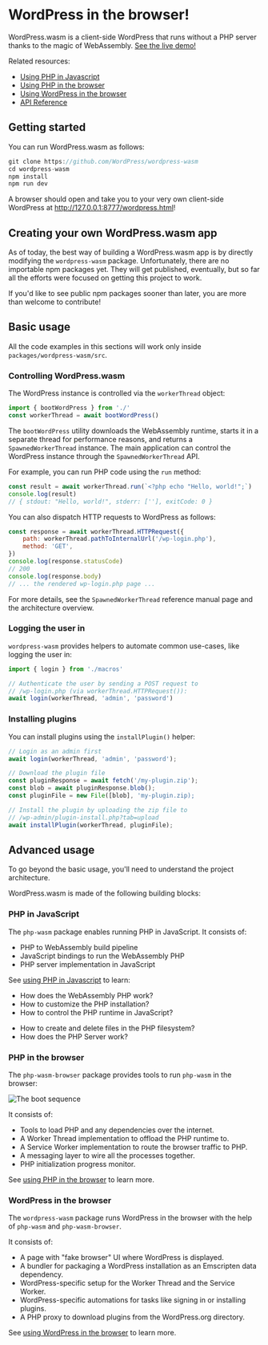 # WordPress in the browser!

WordPress.wasm is a client-side WordPress that runs without a PHP server thanks to the magic of WebAssembly. [See the live demo!](https://wasm.wordpress.net/wordpress.html)

Related resources:

-   [Using PHP in Javascript](./using-php-in-javascript.md)
-   [Using PHP in the browser](./using-php-in-the-browser.md)
-   [Using WordPress in the browser](./using-wordpress-in-the-browser.md)
-   [API Reference](./api)

## Getting started

You can run WordPress.wasm as follows:

```js
git clone https://github.com/WordPress/wordpress-wasm
cd wordpress-wasm
npm install
npm run dev
```

A browser should open and take you to your very own client-side WordPress at http://127.0.0.1:8777/wordpress.html!

## Creating your own WordPress.wasm app

As of today, the best way of building a WordPress.wasm app is by directly modifying the `wordpress-wasm` package. Unfortunately, there are no importable npm packages yet. They will get published, eventually, but so far all the efforts were focused on getting this project to work.

If you'd like to see public npm packages sooner than later, you are more than welcome to contribute!

## Basic usage

All the code examples in this sections will work only inside `packages/wordpress-wasm/src`.

### Controlling WordPress.wasm

The WordPress instance is controlled via the `workerThread` object:

```js
import { bootWordPress } from './'
const workerThread = await bootWordPress()
```

The `bootWordPress` utility downloads the WebAssembly runtime, starts it in a separate thread for performance reasons, and returns a `SpawnedWorkerThread` instance. The main application can control the WordPress instance through the `SpawnedWorkerThread` API.

For example, you can run PHP code using the `run` method:

```js
const result = await workerThread.run(`<?php echo "Hello, world!";`)
console.log(result)
// { stdout: "Hello, world!", stderr: [''], exitCode: 0 }
```

You can also dispatch HTTP requests to WordPress as follows:

```js
const response = await workerThread.HTTPRequest({
	path: workerThread.pathToInternalUrl('/wp-login.php'),
	method: 'GET',
})
console.log(response.statusCode)
// 200
console.log(response.body)
// ... the rendered wp-login.php page ...
```

For more details, see the `SpawnedWorkerThread` reference manual page and the architecture overview.

### Logging the user in

`wordpress-wasm` provides helpers to automate common use-cases, like logging the user in:

```js
import { login } from './macros'

// Authenticate the user by sending a POST request to
// /wp-login.php (via workerThread.HTTPRequest()):
await login(workerThread, 'admin', 'password')
```

### Installing plugins

You can install plugins using the `installPlugin()` helper:

```js
// Login as an admin first
await login(workerThread, 'admin', 'password');

// Download the plugin file
const pluginResponse = await fetch('/my-plugin.zip');
const blob = await pluginResponse.blob();
const pluginFile = new File([blob], 'my-plugin.zip);

// Install the plugin by uploading the zip file to
// /wp-admin/plugin-install.php?tab=upload
await installPlugin(workerThread, pluginFile);
```

## Advanced usage

To go beyond the basic usage, you'll need to understand the project architecture.

WordPress.wasm is made of the following building blocks:

### PHP in JavaScript

The `php-wasm` package enables running PHP in JavaScript. It consists of:

-   PHP to WebAssembly build pipeline
-   JavaScript bindings to run the WebAssembly PHP
-   PHP server implementation in JavaScript

See [using PHP in Javascript](./using-php-in-javascript.md) to learn:

-   How does the WebAssembly PHP work?
-   How to customize the PHP installation?
-   How to control the PHP runtime in JavaScript?

*   How to create and delete files in the PHP filesystem?
*   How does the PHP Server work?

### PHP in the browser

The `php-wasm-browser` package provides tools to run `php-wasm` in the browser:

![The boot sequence](https://raw.githubusercontent.com/wordpress/wordpress-wasm/trunk/docs/boot-sequence.png)

It consists of:

-   Tools to load PHP and any dependencies over the internet.
-   A Worker Thread implementation to offload the PHP runtime to.
-   A Service Worker implementation to route the browser traffic to PHP.
-   A messaging layer to wire all the processes together.
-   PHP initialization progress monitor.

See [using PHP in the browser](./using-php-in-the-browser.md) to learn more.

### WordPress in the browser

The `wordpress-wasm` package runs WordPress in the browser with the help of `php-wasm` and `php-wasm-browser`.

It consists of:

-   A page with "fake browser" UI where WordPress is displayed.
-   A bundler for packaging a WordPress installation as an Emscripten data dependency.
-   WordPress-specific setup for the Worker Thread and the Service Worker.
-   WordPress-specific automations for tasks like signing in or installing plugins.
-   A PHP proxy to download plugins from the WordPress.org directory.

See [using WordPress in the browser](./using-wordpress-in-the-browser.md) to learn more.
